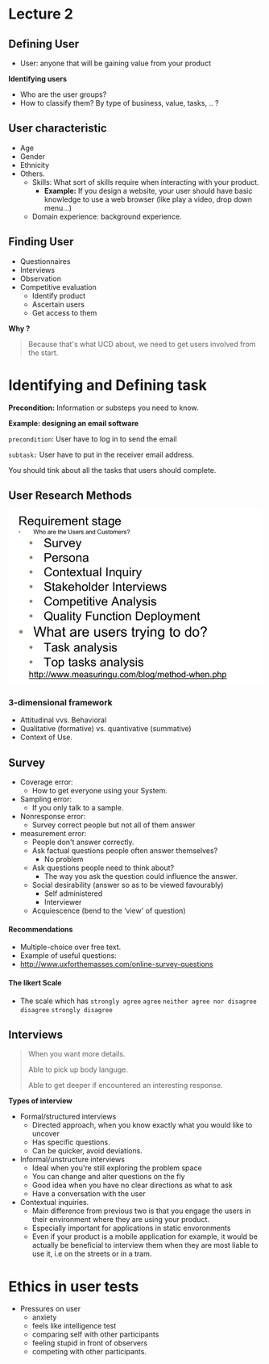 # Lecture 2

## Defining User

- User: anyone that will be gaining value from your product

**Identifying users**

- Who are the user groups?
- How to classify them? By type of business, value, tasks, .. ?



## User characteristic

- Age
- Gender
- Ethnicity
- Others.
  - Skills: What sort of skills require when interacting with your product.
    - **Example:** If you design a website, your user should have basic knowledge to use a web browser (like play a video, drop down menu...)
  - Domain experience: background experience.



## Finding User

- Questionnaires
- Interviews
- Observation
- Competitive evaluation
  - Identify product
  - Ascertain users
  - Get access to them

**Why ?**

> Because that's what UCD about, we need to get users involved from the start.

#  

# Identifying and Defining task

**Precondition:** Information or substeps you need to know. 

**Example: designing an email software**

`precondition`: User have to log in to send the email

`subtask:` User have to put in the receiver email address.

You should tink about all the tasks that users should complete.



## User Research Methods

![image-20180726152408790](image-20180726152408790.png)

### 3-dimensional framework

- Attitudinal vvs. Behavioral
- Qualitative (formative) vs. quantivative (summative)
- Context of Use.

## Survey

- Coverage error:
  - How to get everyone using your System.
- Sampling error:
  - If you only talk to a sample.
- Nonresponse error:
  - Survey correct people but not all of them answer
- measurement error:
  - People don't answer correctly.
  - Ask factual questions people often answer themselves?
    - No problem
  - Ask questions people need to think about?
    - The way you ask the question could influence the answer.
  - Social desirability (answer so as to be viewed favourably)
    - Self administered
    - Interviewer
  - Acquiescence (bend to the ‘view' of question)

#### Recommendations

- Multiple-choice over free text.
- Example of useful questions:
- http://www.uxforthemasses.com/online-survey-questions 

#### The likert Scale

- The scale which has `strongly agree` `agree` `neither agree nor disagree` `disagree` `strongly disagree`



## Interviews

> When you want more details.
>
> Able to pick up body languge.
>
> Able to get deeper if encountered an interesting response.

**Types of interview**

- Formal/structured interviews
  - Directed approach, when you know exactly what you would like to uncover
  - Has specific questions.
  - Can be quicker, avoid deviations.
- Informal/unstructure interviews
  - Ideal when you're still exploring the problem space
  - You can change and alter questions on the fly
  - Good idea when you have no clear directions as what to ask
  - Have a conversation with the user
- Contextual inquiries.
  - Main difference from previous two is that you engage the users in their environment where they are using your product.
  - Especially important for applications in static envoronments
  - Even if your product is a mobile application for example, it would be actually be beneficial to interview them when they are most liable to use it, i.e on the streets or in a tram.

# Ethics in user tests

- Pressures on user
  - anxiety
  - feels like intelligence test
  - comparing self with other participants
  - feeling stupid in front of observers
  - competing with other participants.
